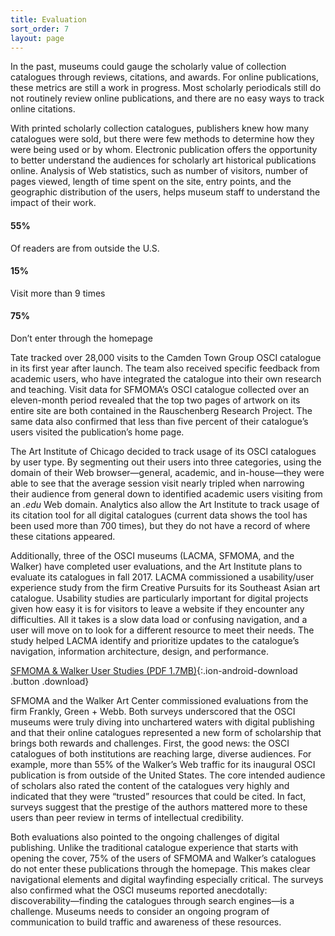 ```yaml
---
title: Evaluation
sort_order: 7
layout: page
---
```


In the past, museums could gauge the scholarly value of collection catalogues through reviews, citations, and awards. For online publications, these metrics are still a work in progress. Most scholarly periodicals still do not routinely review online publications, and there are no easy ways to track online citations.

With printed scholarly collection catalogues, publishers knew how many catalogues were sold, but there were few methods to determine how they were being used or by whom. Electronic publication offers the opportunity to better understand the audiences for scholarly art historical publications online. Analysis of Web statistics, such as number of visitors, number of pages viewed, length of time spent on the site, entry points, and the geographic distribution of the users, helps museum staff to understand the impact of their work.

<div class="user-stat" markdown="0">
  <h4>55%</h4>
  <p>Of readers are from outside the U.S.</p>
</div>

<div class="user-stat" markdown="0">
  <h4>15%</h4>
  <p>Visit more than 9 times</p>
</div>

<div class="user-stat" markdown="0">
  <h4>75%</h4>
  <p>Don’t enter through the homepage</p>
</div>

Tate tracked over 28,000 visits to the Camden Town Group OSCI catalogue in its first year after launch. The team also received specific feedback from academic users, who have integrated the catalogue into their own research and teaching. Visit data for SFMOMA’s OSCI catalogue collected over an eleven-month period revealed that the top two pages of artwork on its entire site are both contained in the Rauschenberg Research Project. The same data also confirmed that less than five percent of their catalogue’s users visited the publication’s home page.

The Art Institute of Chicago decided to track usage of its OSCI catalogues by user type. By segmenting out their users into three categories, using the domain of their Web browser—general, academic, and in-house—they were able to see that the average session visit nearly tripled when narrowing their audience from general down to identified academic users visiting from an *.edu* Web domain. Analytics also allow the Art Institute to track usage of its citation tool for all digital catalogues (current data shows the tool has been used more than 700 times), but they do not have a record of where these citations appeared.

Additionally, three of the OSCI museums (LACMA, SFMOMA, and the Walker) have completed user evaluations, and the Art Institute plans to evaluate its catalogues in fall 2017. LACMA commissioned a usability/user experience study from the firm Creative Pursuits for its Southeast Asian art catalogue. Usability studies are particularly important for digital projects given how easy it is for visitors to leave a website if they encounter any difficulties. All it takes is a slow data load or confusing navigation, and a user will move on to look for a different resource to meet their needs. The study helped LACMA identify and prioritize updates to the catalogue’s navigation, information architecture, design, and performance.

[SFMOMA & Walker User Studies (PDF 1.7MB)](/assets/downloads/osci_userstudy_franklygreenandwebb.pdf){:.ion-android-download .button .download}

SFMOMA and the Walker Art Center commissioned evaluations from the firm Frankly, Green + Webb. Both surveys underscored that the OSCI museums were truly diving into unchartered waters with digital publishing and that their online catalogues represented a new form of scholarship that brings both rewards and challenges. First, the good news: the OSCI catalogues of both institutions are reaching large, diverse audiences. For example, more than 55% of the Walker’s Web traffic for its inaugural OSCI publication is from outside of the United States. The core intended audience of scholars also rated the content of the catalogues very highly and indicated that they were “trusted” resources that could be cited. In fact, surveys suggest that the prestige of the authors mattered more to these users than peer review in terms of intellectual credibility.

Both evaluations also pointed to the ongoing challenges of digital publishing. Unlike the traditional catalogue experience that starts with opening the cover, 75% of the users of SFMOMA and Walker’s catalogues do not enter these publications through the homepage. This makes clear navigational elements and digital wayfinding especially critical. The surveys also confirmed what the OSCI museums reported anecdotally: discoverability—finding the catalogues through search engines—is a challenge. Museums needs to consider an ongoing program of communication to build traffic and awareness of these resources.
